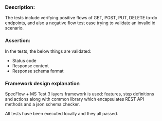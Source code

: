 ### Description:<br>
The tests include verifying positive flows of GET, POST, PUT, DELETE to-do endpoints, and also a negative flow test case trying to validate an invalid id scenario.
<br>
### Assertion:<br>
In the tests, the below things are validated:
- Status code
- Response content
- Response schema format

### Framework design explanation<br>
SpecFlow + MS Test 3 layers framework is used: features, step definitions and actions along with common library which encapsulates REST API methods and a json schema checker.   

All tests have been executed locally and they all passed.
